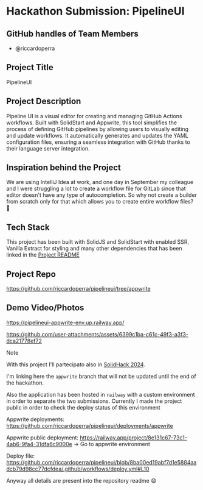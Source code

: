 # Hackathon Submission: PipelineUI

## GitHub handles of Team Members  
- @riccardoperra

## Project Title
PipelineUI

## Project Description    
Pipeline UI is a visual editor for creating and managing GitHub Actions workflows. 
Built with SolidStart and Appwrite, this tool simplifies the process of defining GitHub pipelines 
by allowing users to visually editing and update workflows. 
It automatically generates and updates the YAML configuration files, ensuring a seamless integration with 
GitHub thanks to their language server integration.

## Inspiration behind the Project  
We are using IntelliJ Idea at work, and one day in September my colleague and I were struggling a lot
to create a workflow file for GitLab since that editor doesn't have any type of autocompletion. So why not create a builder from scratch only for that which allows you to create entire workflow files? 🤣

## Tech Stack    
This project has been built with SolidJS and SolidStart with enabled SSR, Vanilla Extract for styling and many other dependencies that 
has been linked in the [Project README](https://github.com/riccardoperra/pipelineui/tree/appwrite?tab=readme-ov-file#-technical-info)

## Project Repo  

https://github.com/riccardoperra/pipelineui/tree/appwrite

## Demo Video/Photos  

https://pipelineui-appwrite-env.up.railway.app/

https://github.com/user-attachments/assets/6399c1ba-c61c-49f3-a3f3-dca21778ef72

> [!NOTE]
> 
> With this project I'll partecipato also in [SolidHack 2024](https://hack.solidjs.com/).
>
> I'm linking here the `appwrite` branch that will not be updated
> until the end of the hackathon.
>
> Also the application has been hosted in `railway` with a custom environment in order to separate
> the two submissions. Currently I made the project public in order to check the deploy status of this environment
>
> Appwrite deployments: https://github.com/riccardoperra/pipelineui/deployments/appwrite
> 
> Appwrite public deployment: https://railway.app/project/8e131c67-73c1-4ab6-9fa4-31dfa6c9000e -> Go to appwrite environment
> 
> Deploy file: https://github.com/riccardoperra/pipelineui/blob/8ba00ed19abf7d1e5884aadcb79d98cc77dcfdea/.github/workflows/deploy.yml#L10
>
> Anyway all details are present into the repository readme 😄
